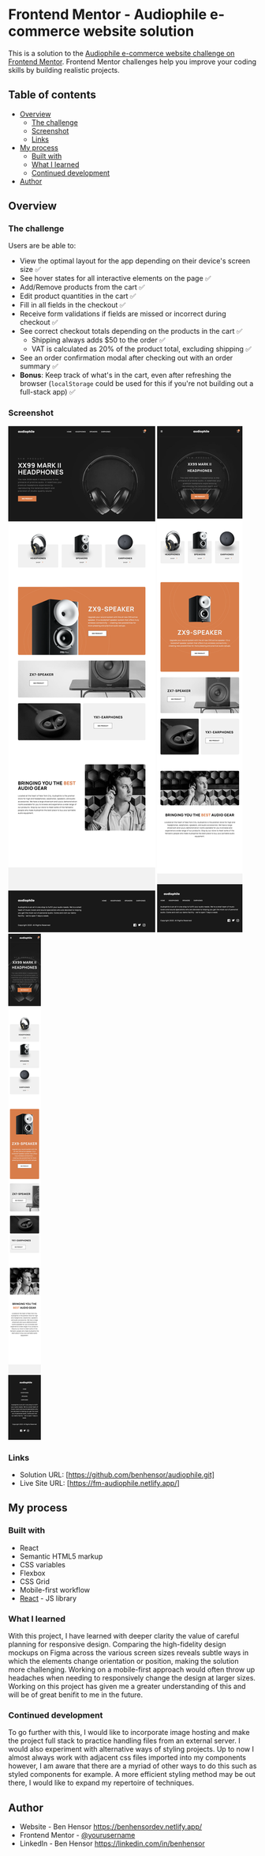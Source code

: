 # Frontend Mentor - Audiophile e-commerce website solution

This is a solution to the [Audiophile e-commerce website challenge on Frontend Mentor](https://www.frontendmentor.io/challenges/audiophile-ecommerce-website-C8cuSd_wx). Frontend Mentor challenges help you improve your coding skills by building realistic projects. 

## Table of contents

- [Overview](#overview)
  - [The challenge](#the-challenge)
  - [Screenshot](#screenshot)
  - [Links](#links)
- [My process](#my-process)
  - [Built with](#built-with)
  - [What I learned](#what-i-learned)
  - [Continued development](#continued-development)
- [Author](#author)

## Overview

### The challenge

Users are be able to:

- View the optimal layout for the app depending on their device's screen size ✅
- See hover states for all interactive elements on the page ✅
- Add/Remove products from the cart ✅
- Edit product quantities in the cart ✅
- Fill in all fields in the checkout ✅
- Receive form validations if fields are missed or incorrect during checkout ✅
- See correct checkout totals depending on the products in the cart ✅
  - Shipping always adds $50 to the order ✅
  - VAT is calculated as 20% of the product total, excluding shipping ✅
- See an order confirmation modal after checking out with an order summary ✅
- **Bonus**: Keep track of what's in the cart, even after refreshing the browser (`localStorage` could be used for this if you're not building out a full-stack app) ✅

### Screenshot

![](./desktop.png)
![](./tablet.png)
![](./mobile.png)

### Links

- Solution URL: [https://github.com/benhensor/audiophile.git]
- Live Site URL: [https://fm-audiophile.netlify.app/]

## My process

### Built with

- React
- Semantic HTML5 markup
- CSS variables
- Flexbox
- CSS Grid
- Mobile-first workflow
- [React](https://reactjs.org/) - JS library

### What I learned

With this project, I have learned with deeper clarity the value of careful planning for responsive design. Comparing the high-fidelity design mockups on Figma across the various screen sizes reveals subtle ways in which the elements change orientation or position, making the solution more challenging. Working on a mobile-first approach would often throw up headaches when needing to responsively change the design at larger sizes. Working on this project has given me a greater understanding of this and will be of great benifit to me in the future. 

### Continued development

To go further with this, I would like to incorporate image hosting and make the project full stack to practice handling files from an external server. I would also experiment with alternative ways of styling projects. Up to now I almost always work with adjacent css files imported into my components however, I am aware that there are a myriad of other ways to do this such as styled components for example. A more efficient styling method may be out there, I would like to expand my repertoire of techniques. 

## Author

- Website - Ben Hensor https://benhensordev.netlify.app/
- Frontend Mentor - [@yourusername](https://www.frontendmentor.io/profile/yourusername)
- LinkedIn - Ben Hensor https://linkedin.com/in/benhensor